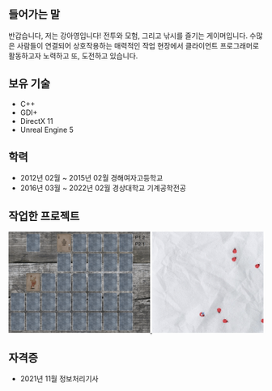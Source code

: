 ## 들어가는 말
반갑습니다, 저는 강아영입니다! 전투와 모험, 그리고 낚시를 즐기는 게이머입니다. 수많은 사람들이 연결되어 상호작용하는 매력적인 작업 현장에서 클라이언트 프로그래머로 활동하고자 노력하고 또, 도전하고 있습니다.

## 보유 기술
- C++
- GDI+
- DirectX 11
- Unreal Engine 5

## 학력
- 2012년 02월 ~ 2015년 02월 경해여자고등학교
- 2016년 03월 ~ 2022년 02월 경상대학교 기계공학전공
 
## 작업한 프로젝트
<div style="overflow-x: scroll; white-space: nowrap;">
  <a href="https://github.com/river-zero/Memory_Game">
    <img src="https://raw.githubusercontent.com/river-zero/Memory_Game/main/Memory_Game.gif" alt="짝 맞추기 게임" width="280" height="200" style="display: inline-block;">
  </a>
 <a href="https://github.com/river-zero/Bug_Game">
    <img src="https://raw.githubusercontent.com/river-zero/Bug_Game/main/BugGame.gif" alt="벌레 게임" width="280" height="200" style="display: inline-block;">
  </a>
</div>

## 자격증
- 2021년 11월 정보처리기사
